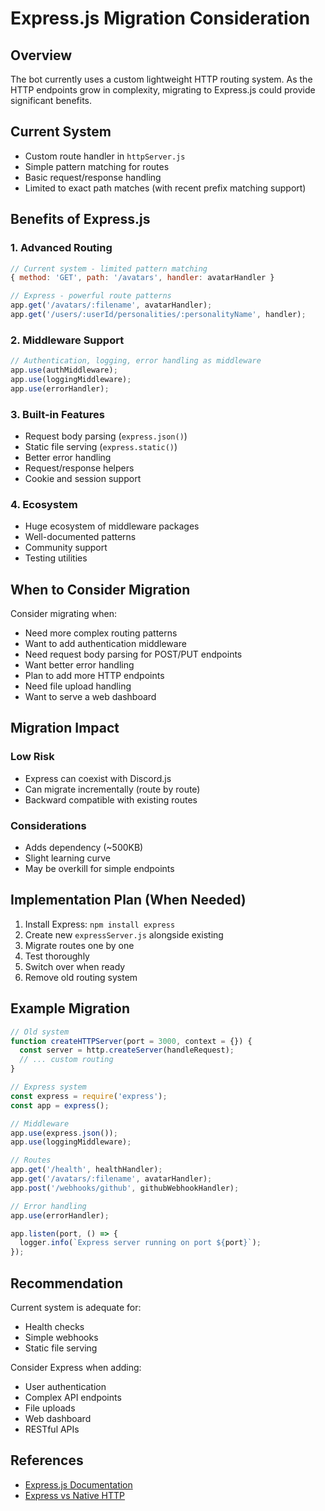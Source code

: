 # Express.js Migration Consideration

## Overview
The bot currently uses a custom lightweight HTTP routing system. As the HTTP endpoints grow in complexity, migrating to Express.js could provide significant benefits.

## Current System
- Custom route handler in `httpServer.js`
- Simple pattern matching for routes
- Basic request/response handling
- Limited to exact path matches (with recent prefix matching support)

## Benefits of Express.js

### 1. **Advanced Routing**
```javascript
// Current system - limited pattern matching
{ method: 'GET', path: '/avatars', handler: avatarHandler }

// Express - powerful route patterns
app.get('/avatars/:filename', avatarHandler);
app.get('/users/:userId/personalities/:personalityName', handler);
```

### 2. **Middleware Support**
```javascript
// Authentication, logging, error handling as middleware
app.use(authMiddleware);
app.use(loggingMiddleware);
app.use(errorHandler);
```

### 3. **Built-in Features**
- Request body parsing (`express.json()`)
- Static file serving (`express.static()`)
- Better error handling
- Request/response helpers
- Cookie and session support

### 4. **Ecosystem**
- Huge ecosystem of middleware packages
- Well-documented patterns
- Community support
- Testing utilities

## When to Consider Migration

Consider migrating when:
- Need more complex routing patterns
- Want to add authentication middleware
- Need request body parsing for POST/PUT endpoints
- Want better error handling
- Plan to add more HTTP endpoints
- Need file upload handling
- Want to serve a web dashboard

## Migration Impact

### Low Risk
- Express can coexist with Discord.js
- Can migrate incrementally (route by route)
- Backward compatible with existing routes

### Considerations
- Adds dependency (~500KB)
- Slight learning curve
- May be overkill for simple endpoints

## Implementation Plan (When Needed)

1. Install Express: `npm install express`
2. Create new `expressServer.js` alongside existing
3. Migrate routes one by one
4. Test thoroughly
5. Switch over when ready
6. Remove old routing system

## Example Migration

```javascript
// Old system
function createHTTPServer(port = 3000, context = {}) {
  const server = http.createServer(handleRequest);
  // ... custom routing
}

// Express system
const express = require('express');
const app = express();

// Middleware
app.use(express.json());
app.use(loggingMiddleware);

// Routes
app.get('/health', healthHandler);
app.get('/avatars/:filename', avatarHandler);
app.post('/webhooks/github', githubWebhookHandler);

// Error handling
app.use(errorHandler);

app.listen(port, () => {
  logger.info(`Express server running on port ${port}`);
});
```

## Recommendation

Current system is adequate for:
- Health checks
- Simple webhooks
- Static file serving

Consider Express when adding:
- User authentication
- Complex API endpoints
- File uploads
- Web dashboard
- RESTful APIs

## References
- [Express.js Documentation](https://expressjs.com/)
- [Express vs Native HTTP](https://stackoverflow.com/questions/17589178/why-should-i-use-express-when-developing-a-web-app-with-node-js)